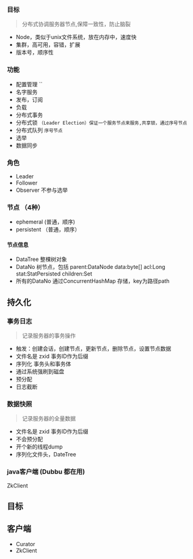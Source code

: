 ### 目标
> 分布式协调服务器节点,保障一致性，防止脑裂
* Node，类似于unix文件系统，放在内存中，速度快
* 集群，高可用，容错，扩展
* 版本号，顺序性


### 功能
* 配置管理   ``
* 名字服务
* 发布，订阅
* 负载
* 分布式事务
* 分布式锁 `（Leader Election）保证一个服务节点来服务,共享锁，通过序号节点`
* 分布式队列 `序号节点`
* 选举
* 数据同步

### 角色
* Leader
* Follower
* Observer 不参与选举

### 节点 （4种）
* ephemeral (普通，顺序)
* persistent （普通，顺序）

#### 节点信息
* DataTree 整棵树对象
* DataNo 树节点，包括 parent:DataNode data:byte[] acl:Long stat:StatPersisted children:Set<String>
* 所有的DataNo 通过ConcurrentHashMap 存储，key为路径path

## 持久化
### 事务日志
> 记录服务器的事务操作
* 触发：创建会话，创建节点，更新节点，删除节点，设置节点数据
* 文件名是 zxid 事务ID作为后缀
* 序列化 事务头和事务体
* 通过系统强刷到磁盘
* 预分配
* 日志截断

### 数据快照
> 记录服务器的全量数据
* 文件名是 zxid 事务ID作为后缀
* 不会预分配
* 开个新的线程dump
* 序列化文件头，DateTree



### java客户端 (Dubbu 都在用)
ZkClient
## 目标

## 客户端
* Curator
* ZkClient
